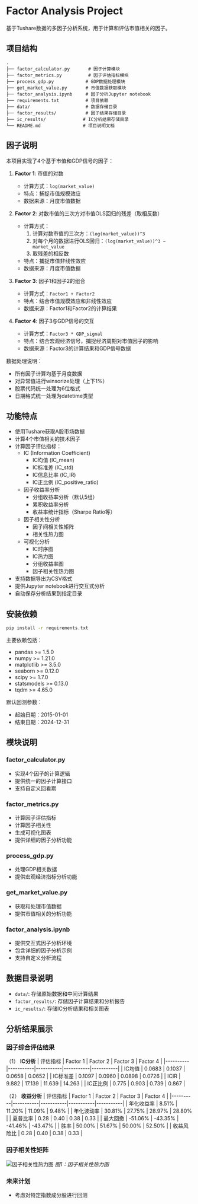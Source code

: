 # Factor Analysis Project

基于Tushare数据的多因子分析系统，用于计算和评估市值相关的因子。

## 项目结构

```
.
├── factor_calculator.py       # 因子计算模块
├── factor_metrics.py          # 因子评估指标模块
├── process_gdp.py            # GDP数据处理模块
├── get_market_value.py       # 市值数据获取模块
├── factor_analysis.ipynb     # 因子分析Jupyter notebook
├── requirements.txt          # 项目依赖
├── data/                     # 数据存储目录
├── factor_results/           # 因子结果存储目录
├── ic_results/              # IC分析结果存储目录
└── README.md                # 项目说明文档
```

## 因子说明

本项目实现了4个基于市值和GDP信号的因子：

1. **Factor 1**: 市值的对数
   - 计算方式：`log(market_value)`
   - 特点：捕捉市值规模效应
   - 数据来源：月度市值数据

2. **Factor 2**: 对数市值的三次方对市值OLS回归的残差（取相反数）
   - 计算方式：
     1. 计算对数市值的三次方：`(log(market_value))^3`
     2. 对每个月的数据进行OLS回归：`(log(market_value))^3 ~ market_value`
     3. 取残差的相反数
   - 特点：捕捉市值非线性效应
   - 数据来源：月度市值数据

3. **Factor 3**: 因子1和因子2的组合
   - 计算方式：`Factor1 + Factor2`
   - 特点：结合市值规模效应和非线性效应
   - 数据来源：Factor1和Factor2的计算结果

4. **Factor 4**: 因子3与GDP信号的交互
   - 计算方式：`Factor3 * GDP_signal`
   - 特点：结合宏观经济信号，捕捉经济周期对市值因子的影响
   - 数据来源：Factor3的计算结果和GDP信号数据

数据处理说明：
- 所有因子计算均基于月度数据
- 对异常值进行winsorize处理（上下1%）
- 股票代码统一处理为6位格式
- 日期格式统一处理为datetime类型

## 功能特点

- 使用Tushare获取A股市场数据
- 计算4个市值相关的技术因子
- 计算因子评估指标：
  - IC (Information Coefficient)
    - IC均值 (IC_mean)
    - IC标准差 (IC_std)
    - IC信息比率 (IC_IR)
    - IC正比例 (IC_positive_ratio)
  - 因子收益率分析
    - 分组收益率分析（默认5组）
    - 累积收益率分析
    - 收益率统计指标（Sharpe Ratio等）
  - 因子相关性分析
    - 因子间相关性矩阵
    - 相关性热力图
  - 可视化分析
    - IC时序图
    - IC热力图
    - 分组收益率图
    - 因子相关性热力图
- 支持数据导出为CSV格式
- 提供Jupyter notebook进行交互式分析
- 自动保存分析结果到指定目录

## 安装依赖

```bash
pip install -r requirements.txt
```

主要依赖包括：
- pandas >= 1.5.0
- numpy >= 1.21.0
- matplotlib >= 3.5.0
- seaborn >= 0.12.0
- scipy >= 1.7.0
- statsmodels >= 0.13.0
- tqdm >= 4.65.0

默认回测参数：
- 起始日期：2015-01-01
- 结束日期：2024-12-31

## 模块说明

### factor_calculator.py
- 实现4个因子的计算逻辑
- 提供统一的因子计算接口
- 支持自定义回看期

### factor_metrics.py
- 计算因子评估指标
- 计算因子相关性
- 生成可视化图表
- 提供详细的因子分析功能

### process_gdp.py
- 处理GDP相关数据
- 提供宏观经济指标分析功能

### get_market_value.py
- 获取和处理市值数据
- 提供市值相关的分析功能

### factor_analysis.ipynb
- 提供交互式因子分析环境
- 包含详细的因子分析示例
- 支持自定义分析流程

## 数据目录说明

- `data/`: 存储原始数据和中间计算结果
- `factor_results/`: 存储因子计算结果和分析报告
- `ic_results/`: 存储IC分析结果和相关图表

## 分析结果展示

### 因子综合评估结果

（1） **IC分析**
| 评估指标 | Factor 1 | Factor 2 | Factor 3 | Factor 4 |
|----------|-----------|-----------|-----------|-----------|
| IC均值 | 0.0683 | 0.1037 | 0.0658 | 0.0652 |
| IC标准差 | 0.1097 | 0.0960 | 0.0898 | 0.0726 |
| ICIR | 9.882 | 17.139 | 11.639 | 14.263 |
| IC正比例 | 0.775 | 0.903 | 0.739 | 0.867 |

（2） **收益分析** 
| 评估指标 | Factor 1 | Factor 2 | Factor 3 | Factor 4 |
|----------|-----------|-----------|-----------|-----------|
| 年化收益率 | 8.51% | 11.20% | 11.09% | 9.48% |
| 年化波动率 | 30.81% | 27.75% | 28.97% | 28.80% |
| 夏普比率 | 0.28 | 0.40 | 0.38 | 0.33 |
| 最大回撤 | -51.06% | -43.35% | -41.46% | -43.47% |
| 胜率 | 50.00% | 51.67% | 50.00% | 52.50% |
| 收益风险比 | 0.28 | 0.40 | 0.38 | 0.33 |

### 因子相关性矩阵

![因子相关性热力图](./ic_results/factor_correlation_heatmap.png)
*图1：因子相关性热力图*

### 未来计划
- 考虑对特定指数成分股进行回测




